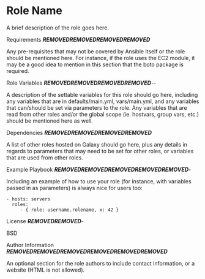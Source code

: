 Role Name
=========

A brief description of the role goes here.

Requirements
***REMOVED******REMOVED******REMOVED******REMOVED***

Any pre-requisites that may not be covered by Ansible itself or the role should be mentioned here. For instance, if the role uses the EC2 module, it may be a good idea to mention in this section that the boto package is required.

Role Variables
***REMOVED******REMOVED******REMOVED******REMOVED***--

A description of the settable variables for this role should go here, including any variables that are in defaults/main.yml, vars/main.yml, and any variables that can/should be set via parameters to the role. Any variables that are read from other roles and/or the global scope (ie. hostvars, group vars, etc.) should be mentioned here as well.

Dependencies
***REMOVED******REMOVED******REMOVED******REMOVED***

A list of other roles hosted on Galaxy should go here, plus any details in regards to parameters that may need to be set for other roles, or variables that are used from other roles.

Example Playbook
***REMOVED******REMOVED******REMOVED******REMOVED******REMOVED***-

Including an example of how to use your role (for instance, with variables passed in as parameters) is always nice for users too:

    - hosts: servers
      roles:
         - { role: username.rolename, x: 42 }

License
***REMOVED******REMOVED***-

BSD

Author Information
***REMOVED******REMOVED******REMOVED******REMOVED******REMOVED******REMOVED***

An optional section for the role authors to include contact information, or a website (HTML is not allowed).
